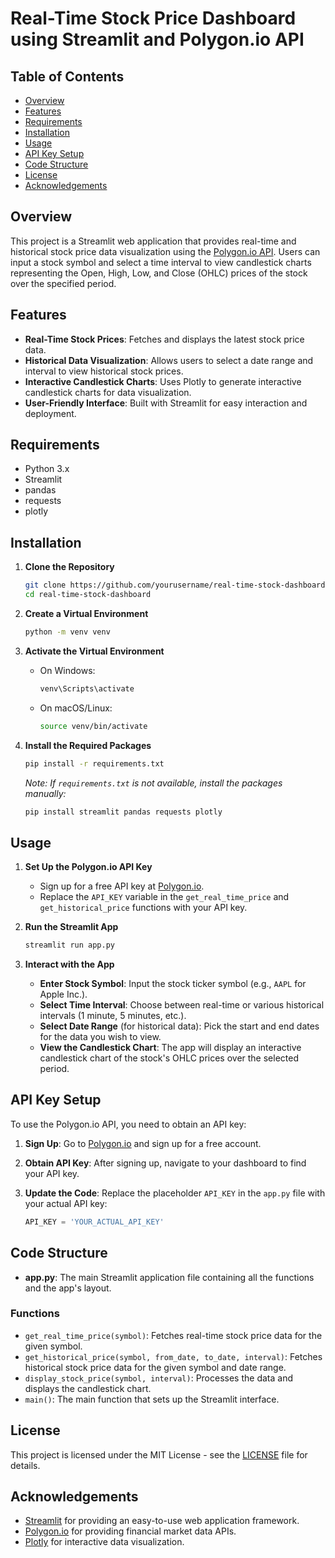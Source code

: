 # Real-Time Stock Price Dashboard using Streamlit and Polygon.io API

## Table of Contents

- [Overview](#overview)
- [Features](#features)
- [Requirements](#requirements)
- [Installation](#installation)
- [Usage](#usage)
- [API Key Setup](#api-key-setup)
- [Code Structure](#code-structure)
- [License](#license)
- [Acknowledgements](#acknowledgements)

## Overview

This project is a Streamlit web application that provides real-time and historical stock price data visualization using the [Polygon.io API](https://polygon.io/). Users can input a stock symbol and select a time interval to view candlestick charts representing the Open, High, Low, and Close (OHLC) prices of the stock over the specified period.

## Features

- **Real-Time Stock Prices**: Fetches and displays the latest stock price data.
- **Historical Data Visualization**: Allows users to select a date range and interval to view historical stock prices.
- **Interactive Candlestick Charts**: Uses Plotly to generate interactive candlestick charts for data visualization.
- **User-Friendly Interface**: Built with Streamlit for easy interaction and deployment.

## Requirements

- Python 3.x
- Streamlit
- pandas
- requests
- plotly

## Installation

1. **Clone the Repository**

   ```bash
   git clone https://github.com/yourusername/real-time-stock-dashboard.git
   cd real-time-stock-dashboard
   ```

2. **Create a Virtual Environment**

   ```bash
   python -m venv venv
   ```

3. **Activate the Virtual Environment**

   - On Windows:

     ```bash
     venv\Scripts\activate
     ```

   - On macOS/Linux:

     ```bash
     source venv/bin/activate
     ```

4. **Install the Required Packages**

   ```bash
   pip install -r requirements.txt
   ```

   *Note: If `requirements.txt` is not available, install the packages manually:*

   ```bash
   pip install streamlit pandas requests plotly
   ```

## Usage

1. **Set Up the Polygon.io API Key**

   - Sign up for a free API key at [Polygon.io](https://polygon.io/).
   - Replace the `API_KEY` variable in the `get_real_time_price` and `get_historical_price` functions with your API key.

2. **Run the Streamlit App**

   ```bash
   streamlit run app.py
   ```

3. **Interact with the App**

   - **Enter Stock Symbol**: Input the stock ticker symbol (e.g., `AAPL` for Apple Inc.).
   - **Select Time Interval**: Choose between real-time or various historical intervals (1 minute, 5 minutes, etc.).
   - **Select Date Range** (for historical data): Pick the start and end dates for the data you wish to view.
   - **View the Candlestick Chart**: The app will display an interactive candlestick chart of the stock's OHLC prices over the selected period.

## API Key Setup

To use the Polygon.io API, you need to obtain an API key:

1. **Sign Up**: Go to [Polygon.io](https://polygon.io/) and sign up for a free account.
2. **Obtain API Key**: After signing up, navigate to your dashboard to find your API key.
3. **Update the Code**: Replace the placeholder `API_KEY` in the `app.py` file with your actual API key:

   ```python
   API_KEY = 'YOUR_ACTUAL_API_KEY'
   ```

## Code Structure

- **app.py**: The main Streamlit application file containing all the functions and the app's layout.

### Functions

- `get_real_time_price(symbol)`: Fetches real-time stock price data for the given symbol.
- `get_historical_price(symbol, from_date, to_date, interval)`: Fetches historical stock price data for the given symbol and date range.
- `display_stock_price(symbol, interval)`: Processes the data and displays the candlestick chart.
- `main()`: The main function that sets up the Streamlit interface.

## License

This project is licensed under the MIT License - see the [LICENSE](LICENSE) file for details.

## Acknowledgements

- [Streamlit](https://streamlit.io/) for providing an easy-to-use web application framework.
- [Polygon.io](https://polygon.io/) for providing financial market data APIs.
- [Plotly](https://plotly.com/python/) for interactive data visualization.
